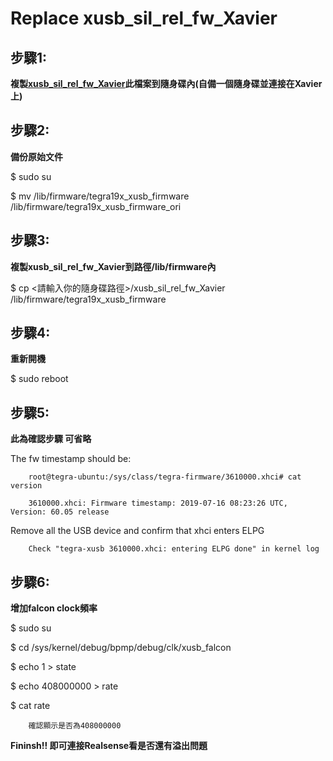 Replace xusb_sil_rel_fw_Xavier
==================

步驟1:
---

**複製[xusb_sil_rel_fw_Xavier](https://github.com/SamKaiYang/Xavier_install/blob/master/xusb_sil_rel_fw_Xavier)此檔案到隨身碟內(自備一個隨身碟並連接在Xavier上)**

步驟2:
---

**備份原始文件**

$ sudo su

$ mv /lib/firmware/tegra19x_xusb_firmware /lib/firmware/tegra19x_xusb_firmware_ori

步驟3:
---

**複製xusb_sil_rel_fw_Xavier到路徑/lib/firmware內**

$ cp <請輸入你的隨身碟路徑>/xusb_sil_rel_fw_Xavier /lib/firmware/tegra19x_xusb_firmware

步驟4:
---

**重新開機**

$ sudo reboot

步驟5:
---

**此為確認步驟 可省略**

The fw timestamp should be:
        
		root@tegra-ubuntu:/sys/class/tegra-firmware/3610000.xhci# cat version 
        
		3610000.xhci: Firmware timestamp: 2019-07-16 08:23:26 UTC, Version: 60.05 release

Remove all the USB device and confirm that xhci enters ELPG
	
		Check "tegra-xusb 3610000.xhci: entering ELPG done" in kernel log

步驟6:
---

**增加falcon clock頻率**

$ sudo su

$ cd /sys/kernel/debug/bpmp/debug/clk/xusb_falcon

$ echo 1 > state

$ echo 408000000 > rate

$ cat rate

		確認顯示是否為408000000

**Fininsh!!  即可連接Realsense看是否還有溢出問題**
